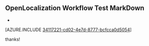 ## OpenLocalization Workflow Test MarkDown
* 

[AZURE.INCLUDE [34117221-cd02-4e7d-8777-bcfcca0d5054](calleeMd1.md)]

 
thanks!